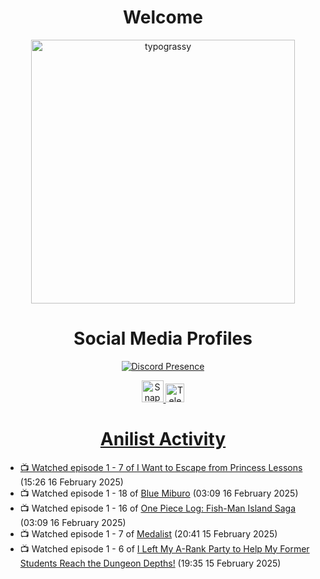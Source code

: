 <div align="center">

# Welcome
<a href="https://github.com/kawarimidoll/typograssy">
    <img alt="typograssy" src="https://typograssy.deno.dev/api?text=%E3%82%88%E3%81%86%E3%81%93%E3%81%9D%E3%81%BF%E3%81%AA%E3%81%95%E3%82%93%20-%20Sheby--&&l0=none&l1=82d9d0&l2=027353&l3=038c4c&l4=01402e&bg=none&frame=none&speed=100&comment=" width="421.99">
</a>

</div>

<div align="center">

# Social Media Profiles

[![Discord Presence](https://lanyard.cnrad.dev/api/612532963938271232)](https://discord.com/users/612532963938271232)


<a href="https://www.snapchat.com/add/a.sheby" title="Snapchat Profile">
    <img src="https://www.freepnglogos.com/uploads/snapchat-logo-png-0.png" width="35" alt="Snapchat Logo" />


<a href="https://t.me/ASheby" title="Telegram Profile">
    <img src="https://www.freepnglogos.com/uploads/telegram-logo-png-0.png" width="30" alt="Telegram Logo" />


</div>

<div align="center">

# Anilist Activity

</div>

<!-- ANILIST_ACTIVITY:start -->

-   📺 Watched episode 1 - 7 of [I Want to Escape from Princess Lessons](https://anilist.co/anime/170650) (15:26 16 February 2025)
-   📺 Watched episode 1 - 18 of [Blue Miburo](https://anilist.co/anime/169258) (03:09 16 February 2025)
-   📺 Watched episode 1 - 16 of [One Piece Log: Fish-Man Island Saga](https://anilist.co/anime/183423) (03:09 16 February 2025)
-   📺 Watched episode 1 - 7 of [Medalist](https://anilist.co/anime/165171) (20:41 15 February 2025)
-   📺 Watched episode 1 - 6 of [I Left My A-Rank Party to Help My Former Students Reach the Dungeon Depths!](https://anilist.co/anime/180812) (19:35 15 February 2025)

<!-- ANILIST_ACTIVITY:end -->

